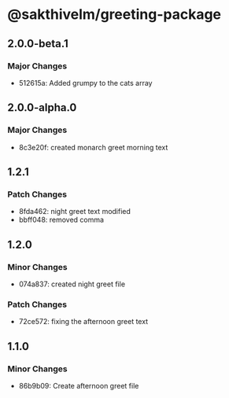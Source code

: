 # @sakthivelm/greeting-package

## 2.0.0-beta.1

### Major Changes

- 512615a: Added grumpy to the cats array

## 2.0.0-alpha.0

### Major Changes

- 8c3e20f: created monarch greet morning text

## 1.2.1

### Patch Changes

- 8fda462: night greet text modified
- bbff048: removed comma

## 1.2.0

### Minor Changes

- 074a837: created night greet file

### Patch Changes

- 72ce572: fixing the afternoon greet text

## 1.1.0

### Minor Changes

- 86b9b09: Create afternoon greet file
